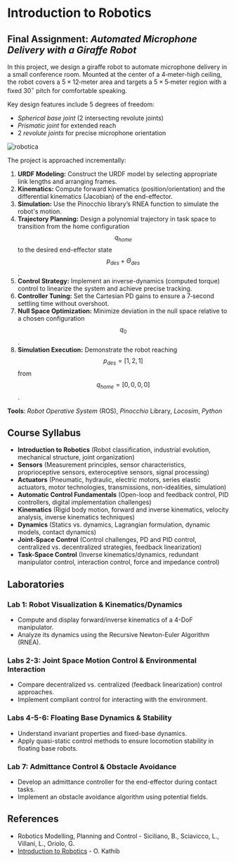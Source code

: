 # Introduction to Robotics

## Final Assignment: *Automated Microphone Delivery with a Giraffe Robot*

In this project, we design a giraffe robot to automate microphone delivery in a small conference room. Mounted at the center of a $4$‑meter-high ceiling, the robot covers a $5 \times 12$‑meter area and targets a $5 \times 5$‑meter region with a fixed $30^\circ$ pitch for comfortable speaking.

Key design features include $5$ degrees of freedom:
- *Spherical base joint* (2 intersecting revolute joints)
- *Prismatic joint* for extended reach
- 2 *revolute joints* for precise microphone orientation

![robotica](https://github.com/NicolaMaestri00/Fundamentals-of-Robotics/assets/104208237/9a2242cb-c52f-4931-928e-d110162f5ee9)

The project is approached incrementally:
1. **URDF Modeling:** Construct the URDF model by selecting appropriate link lengths and arranging frames.
2. **Kinematics:** Compute forward kinematics (position/orientation) and the differential kinematics (Jacobian) of the end-effector.
3. **Simulation:** Use the Pinocchio library’s RNEA function to simulate the robot's motion.
4. **Trajectory Planning:** Design a polynomial trajectory in task space to transition from the home configuration $$q_{home}$$ to the desired end-effector state $$p_{des} + \Theta_{des}$$.
5. **Control Strategy:** Implement an inverse-dynamics (computed torque) control to linearize the system and achieve precise tracking.
6. **Controller Tuning:** Set the Cartesian PD gains to ensure a $7$‑second settling time without overshoot.
7. **Null Space Optimization:** Minimize deviation in the null space relative to a chosen configuration $$q_0$$.
8. **Simulation Execution:** Demonstrate the robot reaching $$p_{des} = [1, 2, 1]$$ from $$q_{home} = [0, 0, 0, 0]$$.

**Tools**: *Robot Operative System* (ROS), *Pinocchio* Library, *Locosim*, *Python*

## Course Syllabus  

- **Introduction to Robotics** (Robot classification, industrial evolution, mechanical structure, joint organization)  
- **Sensors** (Measurement principles, sensor characteristics, proprioceptive sensors, exteroceptive sensors, signal processing)  
- **Actuators** (Pneumatic, hydraulic, electric motors, series elastic actuators, motor technologies, transmissions, non-idealities, simulation)  
- **Automatic Control Fundamentals** (Open-loop and feedback control, PID controllers, digital implementation challenges)  
- **Kinematics** (Rigid body motion, forward and inverse kinematics, velocity analysis, inverse kinematics techniques)  
- **Dynamics** (Statics vs. dynamics, Lagrangian formulation, dynamic models, contact dynamics)  
- **Joint-Space Control** (Control challenges, PD and PID control, centralized vs. decentralized strategies, feedback linearization)  
- **Task-Space Control** (Inverse kinematics/dynamics, redundant manipulator control, interaction control, force and impedance control)  

## Laboratories

### Lab 1: Robot Visualization & Kinematics/Dynamics
- Compute and display forward/inverse kinematics of a 4-DoF manipulator.
- Analyze its dynamics using the Recursive Newton-Euler Algorithm (RNEA).

### Labs 2-3: Joint Space Motion Control & Environmental Interaction
- Compare decentralized vs. centralized (feedback linearization) control approaches.
- Implement compliant control for interacting with the environment.

### Labs 4-5-6: Floating Base Dynamics & Stability
- Understand invariant properties and fixed-base dynamics.
- Apply quasi-static control methods to ensure locomotion stability in floating base robots.

### Lab 7: Admittance Control & Obstacle Avoidance
- Develop an admittance controller for the end-effector during contact tasks.
- Implement an obstacle avoidance algorithm using potential fields.

## References
- Robotics Modelling, Planning and Control - Siciliano, B., Sciavicco, L., Villani, L., Oriolo, G.
- [Introduction to Robotics](http://videolectures.net/stanfordcs223aw08_introduction_robotics/) - O. Kathib

